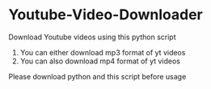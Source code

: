 # Youtube-Video-Downloader
Download Youtube videos using this python script

1. You can either download mp3 format of yt videos
2. You can also download mp4 format of yt videos

Please download python and this script before usage
